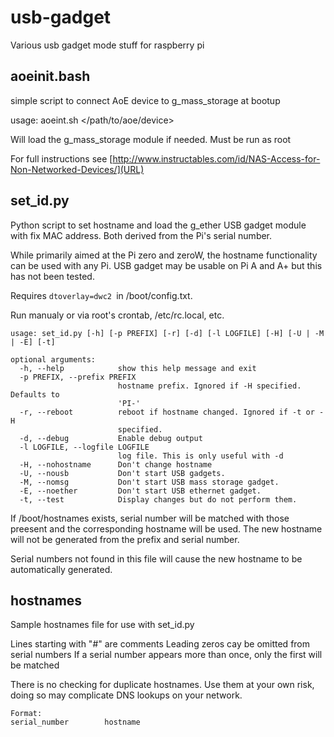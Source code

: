 # usb-gadget
Various usb gadget mode stuff for raspberry pi

## aoeinit.bash
simple script to connect AoE device to g_mass_storage at bootup

usage: aoeint.sh </path/to/aoe/device>

Will load the g_mass_storage module if needed.
Must be run as root

For full instructions see
[http://www.instructables.com/id/NAS-Access-for-Non-Networked-Devices/](URL)

## set_id.py
Python script to set hostname and load the g_ether USB gadget module with fix MAC address. Both derived from the Pi's serial number.

While primarily aimed at the Pi zero and zeroW, the hostname functionality can be used with any Pi. USB gadget may be usable on Pi A and A+ but this has not been tested.

Requires `dtoverlay=dwc2 `in /boot/config.txt.

Run manualy or via root's crontab, /etc/rc.local, etc.
```
usage: set_id.py [-h] [-p PREFIX] [-r] [-d] [-l LOGFILE] [-H] [-U | -M | -E] [-t]

optional arguments:
  -h, --help            show this help message and exit
  -p PREFIX, --prefix PREFIX
                        hostname prefix. Ignored if -H specified. Defaults to
                        'PI-'
  -r, --reboot          reboot if hostname changed. Ignored if -t or -H
                        specified.
  -d, --debug           Enable debug output
  -l LOGFILE, --logfile LOGFILE
                        log file. This is only useful with -d
  -H, --nohostname      Don't change hostname
  -U, --nousb           Don't start USB gadgets.
  -M, --nomsg           Don't start USB mass storage gadget.
  -E, --noether         Don't start USB ethernet gadget.
  -t, --test            Display changes but do not perform them.
```
If /boot/hostnames exists, serial number will be matched with those preesent and the corresponding hostname will be used. The new hostname will not be generated from the prefix and serial number.

Serial numbers not found in this file will cause the new hostname to be automatically generated.

## hostnames
Sample hostnames file for use with set_id.py

Lines starting with "#" are comments
Leading zeros cay be omitted from serial numbers
If a serial number appears more than once, only the first will be matched

There is no checking for duplicate hostnames. Use them at your own risk, doing so may complicate DNS lookups on your network.
```
Format:
serial_number        hostname

```
